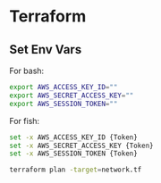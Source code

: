 # Terraform


## Set Env Vars 

For bash:
```bash
export AWS_ACCESS_KEY_ID=""
export AWS_SECRET_ACCESS_KEY=""
export AWS_SESSION_TOKEN=""
```

For fish: 
```bash
set -x AWS_ACCESS_KEY_ID {Token}
set -x AWS_SECRET_ACCESS_KEY {Token}
set -x AWS_SESSION_TOKEN {Token}
```



```bash 
terraform plan -target=network.tf
```
